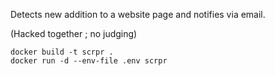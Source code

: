 Detects new addition to a website page and notifies via email.

(Hacked together ; no judging)


```
docker build -t scrpr . 
docker run -d --env-file .env scrpr
```
